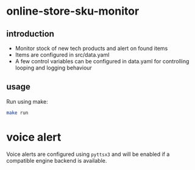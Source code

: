 # online-store-sku-monitor

## introduction
- Monitor stock of new tech products and alert on found items
- Items are configured in src/data.yaml
- A few control variables can be configured in data.yaml for controlling looping and logging behaviour

## usage

Run using make:

```bash
make run
```

# voice alert

Voice alerts are configured using `pyttsx3` and will be enabled if a compatible engine backend is available.
